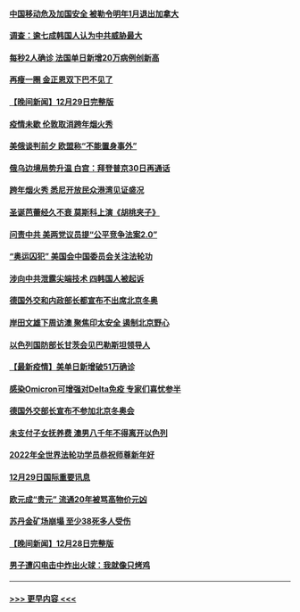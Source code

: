 #### [中国移动危及加国安全 被勒令明年1月退出加拿大](../pages/prog202/a103306816.md?t=12301801) 
#### [调查：逾七成韩国人认为中共威胁最大](../pages/prog202/a103306785.md?t=12301801) 
#### [每秒2人确诊 法国单日新增20万病例创新高](../pages/prog202/a103306694.md?t=12301801) 
#### [再瘦一圈 金正恩双下巴不见了](../pages/prog202/a103306683.md?t=12301801) 
#### [【晚间新闻】12月29日完整版](../pages/prog202/a103306559.md?t=12301801) 
#### [疫情未歇 伦敦取消跨年烟火秀](../pages/prog202/a103306668.md?t=12301801) 
#### [美俄谈判前夕 欧盟称“不能置身事外”](../pages/prog202/a103306644.md?t=12301801) 
#### [俄乌边境局势升温 白宫：拜登普京30日再通话](../pages/prog202/a103306391.md?t=12301801) 
#### [跨年烟火秀 悉尼开放民众港湾见证盛况](../pages/prog202/a103306534.md?t=12301801) 
#### [圣诞芭蕾经久不衰 莫斯科上演《胡桃夹子》](../pages/prog202/a103306352.md?t=12301801) 
#### [问责中共 美两党议员提“公平竞争法案2.0”](../pages/prog202/a103306376.md?t=12301801) 
#### [“奥运囚犯” 美国会中国委员会关注法轮功](../pages/prog202/a103306335.md?t=12301801) 
#### [涉向中共泄露尖端技术 四韩国人被起诉](../pages/prog202/a103306202.md?t=12301801) 
#### [德国外交和内政部长都宣布不出席北京冬奥](../pages/prog202/a103306250.md?t=12301801) 
#### [岸田文雄下周访澳 聚焦印太安全 遏制北京野心](../pages/prog202/a103306089.md?t=12301801) 
#### [以色列国防部长甘茨会见巴勒斯坦领导人](../pages/prog202/a103306026.md?t=12301801) 
#### [【最新疫情】美单日新增破51万确诊](../pages/prog202/a103306084.md?t=12301801) 
#### [感染Omicron可增强对Delta免疫 专家们喜忧参半](../pages/prog202/a103305991.md?t=12301801) 
#### [德国外交部长宣布不参加北京冬奥会](../pages/prog202/a103305835.md?t=12301801) 
#### [未支付子女抚养费 澳男八千年不得离开以色列](../pages/prog202/a103305842.md?t=12301801) 
#### [2022年全世界法轮功学员恭祝师尊新年好](../pages/prog202/a103305495.md?t=12301801) 
#### [12月29日国际重要讯息](../pages/prog202/a103305814.md?t=12301801) 
#### [欧元成“贵元” 流通20年被骂高物价元凶](../pages/prog202/a103305743.md?t=12301801) 
#### [苏丹金矿场崩塌 至少38死多人受伤](../pages/prog202/a103305690.md?t=12301801) 
#### [【晚间新闻】12月28日完整版](../pages/prog202/a103305561.md?t=12301801) 
#### [男子遭闪电击中炸出火球：我就像只烤鸡](../pages/prog202/a103304866.md?t=12301801) 

----
#### [ >>> 更早内容 <<< ](../indexes/prog202-earlier.md)
